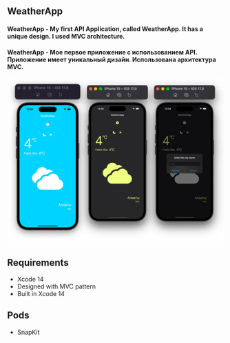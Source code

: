 ## WeatherApp

#### WeatherApp - My first API Application, called WeatherApp. It has a unique design. I used MVC architecture.

#### WeatherApp - Мое первое приложение с использованием API. Приложение имеет уникальный дизайн. Использована архитектура MVC.

![WeatherApp](https://github.com/Bellat0/WeatherApp/blob/main/WeatherPrieview.png)

## Requirements
- Xcode 14
- Designed with MVC pattern
- Built in Xcode 14

## Pods
- SnapKit

